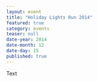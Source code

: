 ```yaml
---
layout: event
title: "Holiday Lights Run 2014"
featured: true
category: events
teaser: null
date-year: 2014
date-month: 12
date-day: 15
published: true
---
```


Text
